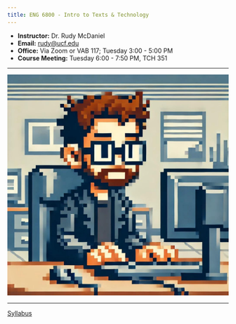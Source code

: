 ```yaml
---
title: ENG 6800 - Intro to Texts & Technology
---
```


- **Instructor:** Dr. Rudy McDaniel
- **Email:** rudy@ucf.edu
- **Office:** Via Zoom or VAB 117; Tuesday 3:00 - 5:00 PM
- **Course Meeting:** Tuesday 6:00 - 7:50 PM, TCH 351
  
---

<center><img src="textsandtech.jpg"></center>

---

[Syllabus](syllabus.md)
